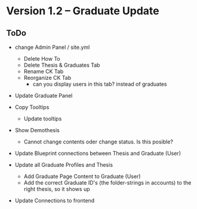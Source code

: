 # Version 1.2 – Graduate Update

## ToDo
- change Admin Panel / site.yml
    - Delete How To
    - Delete Thesis & Graduates Tab
    - Rename CK Tab
    - Reorganize CK Tab
        - can you display users in this tab? instead of graduates

- Update Graduate Panel
- Copy Tooltips
    - Update tooltips
- Show Demothesis
    - Cannot change contents oder change status. Is this posible?

- Update Blueprint connections between Thesis and Graduate (User)

- Update all Graduate Profiles and Thesis
    - Add Graduate Page Content to Graduate (User)
    - Add the correct Graduate ID's (the folder-strings in accounts) to the right thesis, so it shows up

- Update Connections to frontend